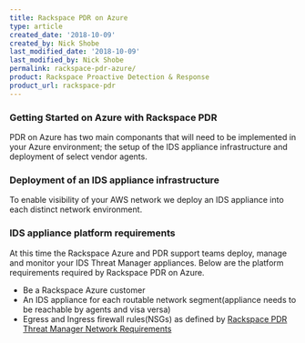 ```yaml
---
title: Rackspace PDR on Azure
type: article
created_date: '2018-10-09'
created_by: Nick Shobe
last_modified_date: '2018-10-09'
last_modified_by: Nick Shobe
permalink: rackspace-pdr-azure/
product: Rackspace Proactive Detection & Response
product_url: rackspace-pdr
---
```


### Getting Started on Azure with Rackspace PDR

PDR on Azure has two main componants that will need to be implemented in your Azure environment; the setup of the IDS appliance infrastructure and deployment of select vendor agents.

### Deployment of an IDS appliance infrastructure

To enable visibility of your AWS network we deploy an IDS appliance into each distinct network environment.

### IDS appliance platform requirements
At this time the Rackspace Azure and PDR support teams deploy, manage and monitor your IDS Threat Manager appliances. Below are the platform requirements required by Rackspace PDR on Azure.

- Be a Rackspace Azure customer
- An IDS appliance for each routable network segment(appliance needs to be reachable by agents and visa versa)
- Egress and Ingress firewall rules(NSGs) as defined by [Rackspace PDR Threat Manager Network Requirements](/how-to/rackspace-pdr-ids-networking/)
